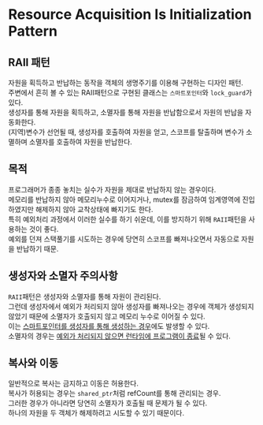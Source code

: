 # Resource Acquisition Is Initialization Pattern
## RAII 패턴
자원을 획득하고 반납하는 동작을 객체의 생명주기를 이용해 구현하는 디자인 패턴. <br/>
주변에서 흔히 볼 수 있는 RAII패턴으로 구현된 클래스는 ```스마트포인터```와 ```lock_guard```가 있다. <br/>
생성자를 통해 자원을 획득하고, 소멸자를 통해 자원을 반납함으로서 자원의 반납을 자동화한다. <br/>
(지역)변수가 선언될 때, 생성자를 호출하여 자원을 얻고, 스코프를 탈출하며 변수가 소멸하며 소멸자를 호출하여 자원을 반납한다.

## 목적
프로그래머가 종종 놓치는 실수가 자원을 제대로 반납하지 않는 경우이다. <br/>
메모리를 반납하지 않아 메모리누수로 이어지거나, mutex를 잠금하여 임계영역에 진입하였지만 해제하지 않아 교착상태에 빠지기도 한다. <br/>
특히 예외처리 과정에서 이러한 실수를 하기 쉬운데, 이를 방지하기 위해 ```RAII```패턴을 사용하는 것이 좋다. <br/>
예외를 던져 스택풀기를 시도하는 경우에 당연히 스코프를 빠져나오면서 자동으로 자원을 반납하기 때문.

## 생성자와 소멸자 주의사항
```RAII```패턴은 생성자와 소멸자를 통해 자원이 관리된다. <br/>
그런데 생성자에서 예외가 처리되지 않아 생성자를 빠져나오는 경우에 객체가 생성되지 않았기 때문에 소멸자가 호출되지 않고 메모리 누수로 이어질 수 있다. <br/>
이는 [스마트포인터를 생성자를 통해 생성하는 경우](https://github.com/SuhYC/Lesson/blob/main/C%2B%2B/std%3A%3Amake_shared.md)에도 발생할 수 있다. <br/>
소멸자의 경우는 [예외가 처리되지 않으면 런타임에 프로그램이 종료](https://github.com/SuhYC/Lesson/blob/main/C%2B%2B/Destructor.md)될 수 있다.

## 복사와 이동
일반적으로 복사는 금지하고 이동은 허용한다. <br/>
복사가 허용되는 경우는 ```shared_ptr```처럼 refCount를 통해 관리되는 경우. <br/>
그러한 경우가 아니라면 당연히 소멸자가 호출될 때 문제가 될 수 있다. <br/>
하나의 자원을 두 객체가 해제하려고 시도할 수 있기 때문이다.
